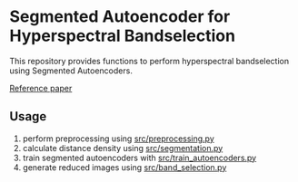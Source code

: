 # Segmented Autoencoder for Hyperspectral Bandselection

This repository provides functions to perform hyperspectral bandselection using Segmented Autoencoders.

[Reference paper](https://ieeexplore.ieee.org/document/8611643)


## Usage
1. perform preprocessing using [src/preprocessing.py](src/preprocessing.py)
2. calculate distance density using [src/segmentation.py](src/segmentation.py)
3. train segmented autoencoders with [src/train_autoencoders.py](src/train_autoencoders.py)
4. generate reduced images using [src/band_selection.py](src/band_selection.py)
